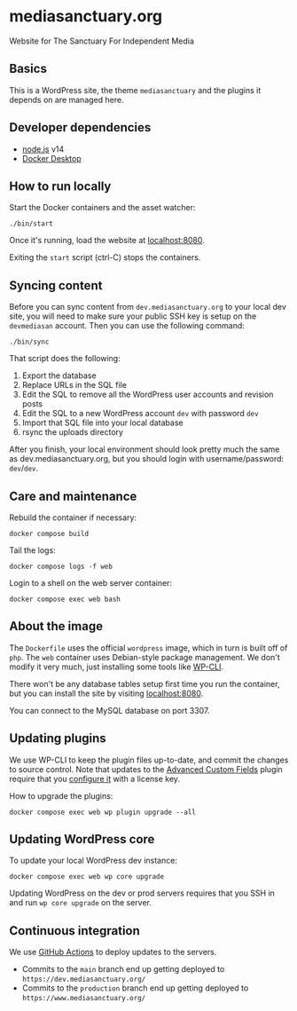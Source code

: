 # mediasanctuary.org

Website for The Sanctuary For Independent Media 

## Basics

This is a WordPress site, the theme `mediasanctuary` and the plugins it depends on are managed here.

## Developer dependencies

* [node.js](https://nodejs.org/) v14
* [Docker Desktop](https://www.docker.com/products/docker-desktop)

## How to run locally

Start the Docker containers and the asset watcher:

```
./bin/start
```

Once it's running, load the website at [localhost:8080](http://localhost:8080/).

Exiting the `start` script (ctrl-C) stops the containers.

## Syncing content

Before you can sync content from `dev.mediasanctuary.org` to your local dev site, you will need to make sure your public SSH key is setup on the `devmediasan` account. Then you can use the following command:

```
./bin/sync
```

That script does the following:

1. Export the database
2. Replace URLs in the SQL file
3. Edit the SQL to remove all the WordPress user accounts and revision posts
4. Edit the SQL to a new WordPress account `dev` with password `dev`
5. Import that SQL file into your local database
6. rsync the uploads directory

After you finish, your local environment should look pretty much the same as dev.mediasanctuary.org, but you should login with username/password: `dev`/`dev`.

## Care and maintenance

Rebuild the container if necessary:

```
docker compose build
```

Tail the logs:

```
docker compose logs -f web
```

Login to a shell on the web server container:

```
docker compose exec web bash
```

## About the image

The `Dockerfile` uses the official `wordpress` image, which in turn is built off of `php`. The `web` container uses Debian-style package management. We don't modify it very much, just installing some tools like [WP-CLI](https://wp-cli.org/).

There won't be any database tables setup first time you run the container, but you can install the site by visiting [localhost:8080](http://localhost:8080/).

You can connect to the MySQL database on port 3307.

## Updating plugins

We use WP-CLI to keep the plugin files up-to-date, and commit the changes to source control. Note that updates to the [Advanced Custom Fields](https://www.advancedcustomfields.com/) plugin require that you [configure it](http://localhost:8080/wp-admin/edit.php?post_type=acf-field-group&page=acf-settings-updates) with a license key.

How to upgrade the plugins:

```
docker compose exec web wp plugin upgrade --all
```

## Updating WordPress core

To update your local WordPress dev instance:

```
docker compose exec web wp core upgrade
```

Updating WordPress on the dev or prod servers requires that you SSH in and run `wp core upgrade` on the server.

## Continuous integration

We use [GitHub Actions](https://github.com/mediasanctuary/mediasanctuary.org/actions) to deploy updates to the servers.

* Commits to the `main` branch end up getting deployed to `https://dev.mediasanctuary.org/`
* Commits to the `production` branch end up getting deployed to `https://www.mediasanctuary.org/`
